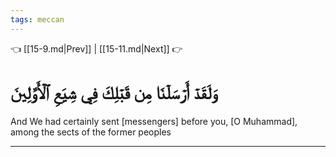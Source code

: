 ```yaml
---
tags: meccan
---
```


👈 [[15-9.md|Prev]] | [[15-11.md|Next]] 👉

# وَلَقَدۡ أَرۡسَلۡنَا مِن قَبۡلِكَ فِي شِيَعِ ٱلۡأَوَّلِينَ

And We had certainly sent [messengers] before you, [O Muhammad], among the sects of the former peoples

---

